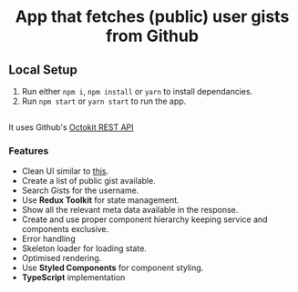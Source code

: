 <h1 align="center">App that fetches (public) user gists from Github</h1>

## Local Setup
1. Run either `npm i`, `npm install` or `yarn` to install dependancies.
2. Run `npm start` or `yarn start` to run the app.
##

It uses Github's [Octokit REST API](https://octokit.github.io/rest.js/v18/)

### Features
* Clean UI similar to [this](https://raw.githubusercontent.com/dubizzle-onboarding/gistapi/main/design_inspiration.png).
* Create a list of public gist available.
* Search Gists for the username.
* Use <b>Redux Toolkit</b> for state management.
* Show all the relevant meta data available in the response.
* Create and use proper component hierarchy keeping service and components exclusive.
* Error handling
* Skeleton loader for loading state.
* Optimised rendering.
* Use <b>Styled Components</b> for component styling.
* <b>TypeScript</b> implementation
